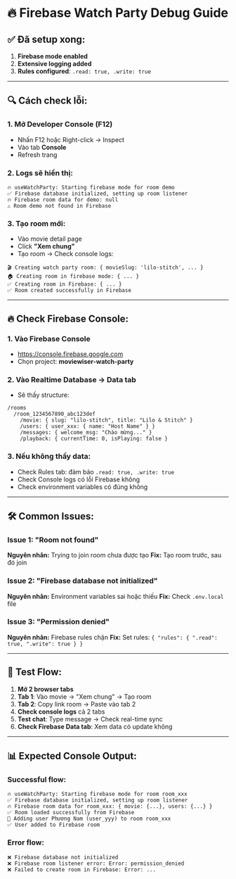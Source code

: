 # 🔥 Firebase Watch Party Debug Guide

## ✅ Đã setup xong:

1. **Firebase mode enabled** 
2. **Extensive logging added**
3. **Rules configured**: `.read: true, .write: true`

---

## 🔍 Cách check lỗi:

### 1. Mở Developer Console (F12)
- Nhấn F12 hoặc Right-click → Inspect
- Vào tab **Console**
- Refresh trang

### 2. Logs sẽ hiển thị:
```
🔥 useWatchParty: Starting firebase mode for room demo
✅ Firebase database initialized, setting up room listener
🔥 Firebase room data for demo: null
⚠️ Room demo not found in Firebase
```

### 3. Tạo room mới:
- Vào movie detail page
- Click **"Xem chung"**
- Tạo room → Check console logs:
```
🎬 Creating watch party room: { movieSlug: 'lilo-stitch', ... }
🏠 Creating room in firebase mode: { ... }
✅ Creating room in Firebase: { ... }
✅ Room created successfully in Firebase
```

---

## 🔥 Check Firebase Console:

### 1. Vào Firebase Console
- https://console.firebase.google.com
- Chọn project: **moviewiser-watch-party**

### 2. Vào Realtime Database → **Data** tab
- Sẽ thấy structure:
```
/rooms
  /room_1234567890_abc123def
    /movie: { slug: "lilo-stitch", title: "Lilo & Stitch" }
    /users: { user_xxx: { name: "Host Name" } }
    /messages: { welcome_msg: "Chào mừng..." }
    /playback: { currentTime: 0, isPlaying: false }
```

### 3. Nếu không thấy data:
- Check Rules tab: đảm bảo `.read: true, .write: true`
- Check Console logs có lỗi Firebase không
- Check environment variables có đúng không

---

## 🛠️ Common Issues:

### Issue 1: "Room not found"
**Nguyên nhân:** Trying to join room chưa được tạo
**Fix:** Tạo room trước, sau đó join

### Issue 2: "Firebase database not initialized"
**Nguyên nhân:** Environment variables sai hoặc thiếu
**Fix:** Check `.env.local` file

### Issue 3: "Permission denied"
**Nguyên nhân:** Firebase rules chặn
**Fix:** Set rules: `{ "rules": { ".read": true, ".write": true } }`

---

## 🎯 Test Flow:

1. **Mở 2 browser tabs**
2. **Tab 1**: Vào movie → "Xem chung" → Tạo room
3. **Tab 2**: Copy link room → Paste vào tab 2
4. **Check console logs** cả 2 tabs
5. **Test chat**: Type message → Check real-time sync
6. **Check Firebase Data tab**: Xem data có update không

---

## 📊 Expected Console Output:

### Successful flow:
```
🔥 useWatchParty: Starting firebase mode for room room_xxx
✅ Firebase database initialized, setting up room listener
🔥 Firebase room data for room_xxx: { movie: {...}, users: {...} }
✅ Room loaded successfully from Firebase
👤 Adding user Phương Nam (user_yyy) to room room_xxx
✅ User added to Firebase room
```

### Error flow:
```
❌ Firebase database not initialized
❌ Firebase room listener error: Error: permission_denied
❌ Failed to create room in Firebase: Error: ...
``` 